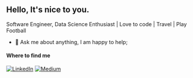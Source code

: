 <h2>Hello, It's nice to you.</h2>

Software Engineer, Data Science Enthusiast | Love to code | Travel | Play Football
  
- 💬 Ask me about anything, I am happy to help;

<h4>Where to find me</h4>
<p><a href="https://www.linkedin.com/in/raymondoluochke" target="_blank"><img alt="LinkedIn" src="https://img.shields.io/badge/linkedin-%230077B5.svg?&style=for-the-badge&logo=linkedin&logoColor=white" /></a> <a href="https://medium.com/@iamraymondke" target="_blank"><img alt="Medium" src="https://img.shields.io/badge/medium-%2312100E.svg?&style=for-the-badge&logo=medium&logoColor=white" /></a>
</p>
